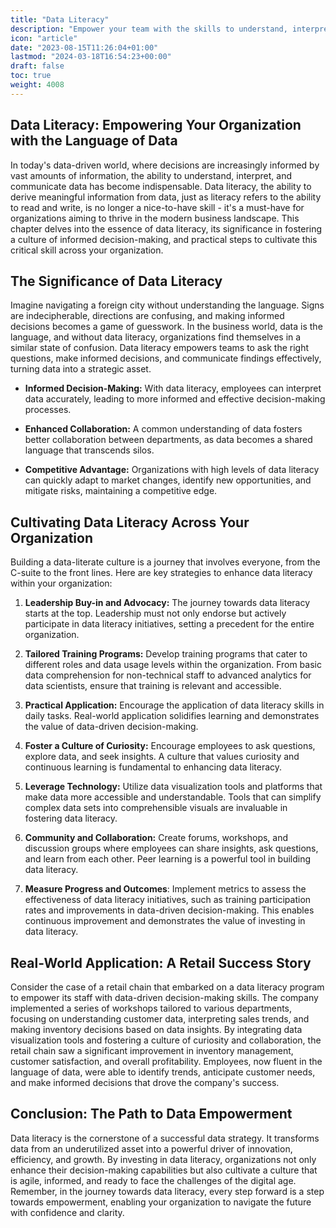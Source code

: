 ```yaml
---
title: "Data Literacy"
description: "Empower your team with the skills to understand, interpret, and use data effectively, fostering a culture of informed decision-making and competitive advantage."
icon: "article"
date: "2023-08-15T11:26:04+01:00"
lastmod: "2024-03-18T16:54:23+00:00"
draft: false
toc: true
weight: 4008
---
```


## Data Literacy: Empowering Your Organization with the Language of Data

In today's data-driven world, where decisions are increasingly informed by vast amounts of information, the ability to understand, interpret, and communicate data has become indispensable. Data literacy, the ability to derive meaningful information from data, just as literacy refers to the ability to read and write, is no longer a nice-to-have skill - it's a must-have for organizations aiming to thrive in the modern business landscape. This chapter delves into the essence of data literacy, its significance in fostering a culture of informed decision-making, and practical steps to cultivate this critical skill across your organization.

## The Significance of Data Literacy

Imagine navigating a foreign city without understanding the language. Signs are indecipherable, directions are confusing, and making informed decisions becomes a game of guesswork. In the business world, data is the language, and without data literacy, organizations find themselves in a similar state of confusion. Data literacy empowers teams to ask the right questions, make informed decisions, and communicate findings effectively, turning data into a strategic asset.

- **Informed Decision-Making:** With data literacy, employees can interpret data accurately, leading to more informed and effective decision-making processes.
  
- **Enhanced Collaboration:** A common understanding of data fosters better collaboration between departments, as data becomes a shared language that transcends silos.
  
- **Competitive Advantage:** Organizations with high levels of data literacy can quickly adapt to market changes, identify new opportunities, and mitigate risks, maintaining a competitive edge.

## Cultivating Data Literacy Across Your Organization

Building a data-literate culture is a journey that involves everyone, from the C-suite to the front lines. Here are key strategies to enhance data literacy within your organization:

1. **Leadership Buy-in and Advocacy:** The journey towards data literacy starts at the top. Leadership must not only endorse but actively participate in data literacy initiatives, setting a precedent for the entire organization.

2. **Tailored Training Programs:** Develop training programs that cater to different roles and data usage levels within the organization. From basic data comprehension for non-technical staff to advanced analytics for data scientists, ensure that training is relevant and accessible.

3. **Practical Application:** Encourage the application of data literacy skills in daily tasks. Real-world application solidifies learning and demonstrates the value of data-driven decision-making.

4. **Foster a Culture of Curiosity:** Encourage employees to ask questions, explore data, and seek insights. A culture that values curiosity and continuous learning is fundamental to enhancing data literacy.

5. **Leverage Technology:** Utilize data visualization tools and platforms that make data more accessible and understandable. Tools that can simplify complex data sets into comprehensible visuals are invaluable in fostering data literacy.

6. **Community and Collaboration:** Create forums, workshops, and discussion groups where employees can share insights, ask questions, and learn from each other. Peer learning is a powerful tool in building data literacy.

7. **Measure Progress and Outcomes**: Implement metrics to assess the effectiveness of data literacy initiatives, such as training participation rates and improvements in data-driven decision-making. This enables continuous improvement and demonstrates the value of investing in data literacy.


## Real-World Application: A Retail Success Story

Consider the case of a retail chain that embarked on a data literacy program to empower its staff with data-driven decision-making skills. The company implemented a series of workshops tailored to various departments, focusing on understanding customer data, interpreting sales trends, and making inventory decisions based on data insights. By integrating data visualization tools and fostering a culture of curiosity and collaboration, the retail chain saw a significant improvement in inventory management, customer satisfaction, and overall profitability. Employees, now fluent in the language of data, were able to identify trends, anticipate customer needs, and make informed decisions that drove the company's success.

## Conclusion: The Path to Data Empowerment

Data literacy is the cornerstone of a successful data strategy. It transforms data from an underutilized asset into a powerful driver of innovation, efficiency, and growth. By investing in data literacy, organizations not only enhance their decision-making capabilities but also cultivate a culture that is agile, informed, and ready to face the challenges of the digital age. Remember, in the journey towards data literacy, every step forward is a step towards empowerment, enabling your organization to navigate the future with confidence and clarity.